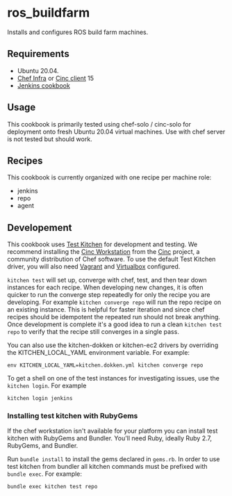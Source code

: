 # ros_buildfarm

Installs and configures ROS build farm machines.

## Requirements

* Ubuntu 20.04.
* [Chef Infra](https://www.chef.io/products/chef-infra) or [Cinc client](https://cinc.sh/start/client/) 15
* [Jenkins cookbook](https://supermarket.chef.io/cookbooks/jenkins)


## Usage

This cookbook is primarily tested using chef-solo / cinc-solo for deployment onto fresh Ubuntu 20.04 virtual machines.
Use with chef server is not tested but should work.

## Recipes

This cookbook is currently organized with one recipe per machine role:
* jenkins
* repo
* agent

## Developement

This cookbook uses [Test Kitchen](https://kitchen.ci) for development and testing.
We recommend installing the [Cinc Workstation](https://cinc.sh/start/workstation/) from the [Cinc](https://cinc.sh) project, a community distribution of Chef software.
To use the default Test Kitchen driver, you will also need [Vagrant](https://www.vagrantup.com) and [Virtualbox](https://www.virtualbox.org/) configured.

`kitchen test` will set up, converge with chef, test, and then tear down instances for each recipe.
When developing new changes, it is often quicker to run the converge step repeatedly for only the recipe you are developing.
For example `kitchen converge repo` will run the repo recipe on an existing instance.
This is helpful for faster iteration and since chef recipes should be idempotent the repeated run should not break anything.
Once development is complete it's a good idea to run a clean `kitchen test repo` to verify that the recipe still converges in a single pass.

You can also use the kitchen-dokken or kitchen-ec2 drivers by overriding the KITCHEN_LOCAL_YAML environment variable. For example:
```
env KITCHEN_LOCAL_YAML=kitchen.dokken.yml kitchen converge repo

```

To get a shell on one of the test instances for investigating issues, use the `kitchen login`. For example
```
kitchen login jenkins
```

### Installing test kitchen with RubyGems

If the chef workstation isn't available for your platform you can install test kitchen with RubyGems and Bundler.
You'll need Ruby, ideally Ruby 2.7, RubyGems, and Bundler.

Run `bundle install` to install the gems declared in `gems.rb`.
In order to use test kitchen from bundler all kitchen commands must be prefixed with `bundle exec`. For example:
```
bundle exec kitchen test repo
```


